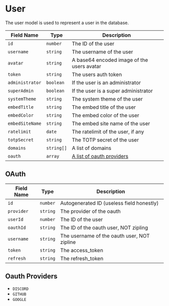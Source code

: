 # User

The user model is used to represent a user in the database.

| Field Name      | Type       | Description                                |
| --------------- | ---------- | ------------------------------------------ |
| `id`            | `number`   | The ID of the user                         |
| `username`      | `string`   | The username of the user                   |
| `avatar`        | `string`   | A base64 encoded image of the users avatar |
| `token`         | `string`   | The users auth token                       |
| `administrator` | `boolean`  | If the user is an administrator            |
| `superAdmin`    | `boolean`  | If the user is a super administrator       |
| `systemTheme`   | `string`   | The system theme of the user               |
| `embedTitle`    | `string`   | The embed title of the user                |
| `embedColor`    | `string`   | The embed color of the user                |
| `embedSiteName` | `string`   | The embed site name of the user            |
| `ratelimit`     | `date`     | The ratelimit of the user, if any          |
| `totpSecret`    | `string`   | The TOTP secret of the user                |
| `domains`       | `string[]` | A list of domains                          |
| `oauth`         | `array`    | [A list of oauth providers](#oauth)        |

## OAuth

| Field Name | Type     | Description                                 |
| ---------- | -------- | ------------------------------------------- |
| `id`       | `number` | Autogenerated ID (useless field honestly)   |
| `provider` | `string` | The provider of the oauth                   |
| `userId`   | `number` | The ID of the user                          |
| `oauthId`  | `string` | The ID of the oauth user, NOT zipling       |
| `username` | `string` | The username of the oauth user, NOT zipline |
| `token`    | `string` | The access_token                            |
| `refresh`  | `string` | The refresh_token                           |

## Oauth Providers

- `DISCORD`
- `GITHUB`
- `GOOGLE`
